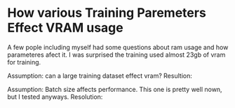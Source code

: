 # How various Training Paremeters Effect VRAM usage

A few pople including myself had some questions about ram usage and how parameteres afect it. I was surprised the training used almost 23gb of vram for training.

Assumption: can a large training dataset effect vram?
Resultion: 

Assumption: Batch size affects performance. This one is pretty well nown, but I tested anyways.
Resolution: 
